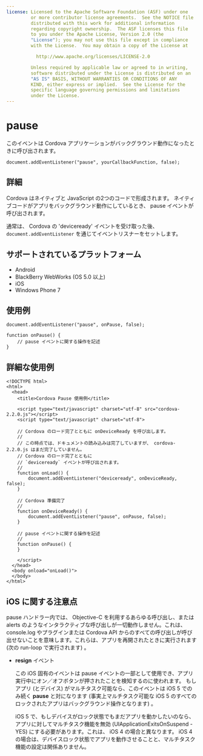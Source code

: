 ```yaml
---
license: Licensed to the Apache Software Foundation (ASF) under one
         or more contributor license agreements.  See the NOTICE file
         distributed with this work for additional information
         regarding copyright ownership.  The ASF licenses this file
         to you under the Apache License, Version 2.0 (the
         "License"); you may not use this file except in compliance
         with the License.  You may obtain a copy of the License at

           http://www.apache.org/licenses/LICENSE-2.0

         Unless required by applicable law or agreed to in writing,
         software distributed under the License is distributed on an
         "AS IS" BASIS, WITHOUT WARRANTIES OR CONDITIONS OF ANY
         KIND, either express or implied.  See the License for the
         specific language governing permissions and limitations
         under the License.
---
```


pause
===========

このイベントは Cordova アプリケーションがバックグラウンド動作になったときに呼び出されます。

    document.addEventListener("pause", yourCallbackFunction, false);

詳細
-------

Cordova はネイティブと JavaScript の2つのコードで形成されます。 ネイティブコードがアプリをバックグラウンド動作にしているとき、 pause イベントが呼び出されます。

通常は、 Cordova の 'deviceready' イベントを受け取った後、 `document.addEventListener` を通じてイベントリスナーをセットします。

サポートされているプラットフォーム
-------------------

- Android
- BlackBerry WebWorks (OS 5.0 以上)
- iOS
- Windows Phone 7

使用例
-------------

    document.addEventListener("pause", onPause, false);

    function onPause() {
        // pause イベントに関する操作を記述
    }

詳細な使用例
------------

    <!DOCTYPE html>
    <html>
      <head>
        <title>Cordova Pause 使用例</title>

        <script type="text/javascript" charset="utf-8" src="cordova-2.2.0.js"></script>
        <script type="text/javascript" charset="utf-8">

        // Cordova のロード完了とともに onDeviceReady を呼び出します。
        //
        // この時点では、ドキュメントの読み込みは完了していますが、 cordova-2.2.0.js はまだ完了していません。
        // Cordova のロード完了とともに
        // `deviceready` イベントが呼び出されます。
        //
        function onLoad() {
            document.addEventListener("deviceready", onDeviceReady, false);
        }

        // Cordova 準備完了
        //
        function onDeviceReady() {
            document.addEventListener("pause", onPause, false);
        }

        // pause イベントに関する操作を記述
        //
        function onPause() {
        }

        </script>
      </head>
      <body onload="onLoad()">
      </body>
    </html>

iOS に関する注意点
--------------------------
pause ハンドラー内では、 Objective-C を利用するあらゆる呼び出し、または alerts のようなインタラクティブな呼び出しが一切動作しません。これは、 console.log やプラグインまたは Cordova API からのすべての呼び出しが呼び出せないことを意味します。これらは、アプリを再開されたときに実行されます (次の run-loop で実行されます) 。

- __resign__ イベント

    この iOS 固有のイベントは pause イベントの一部として使用でき、アプリ実行中にオン／オフボタンが押されたことを検知するのに使われます。 もしアプリ (とデバイス) がマルチタスク可能なら、このイベントは iOS 5 でのみ続く **pause** と対になります (事実上マルチタスク可能な iOS 5 のすべてのロックされたアプリはバックグラウンド操作となります) 。

    iOS 5 で、もしデバイスがロック状態でもまだアプリを動かしたいのなら、アプリに対してマルチタスク機能を無効 (UIApplicationExitsOnSuspend - YES) にする必要があります。これは、 iOS 4 の場合と異なります。 iOS 4 の場合は、デバイスロック状態でアプリを動作させることと、マルチタスク機能の設定は関係ありません。

